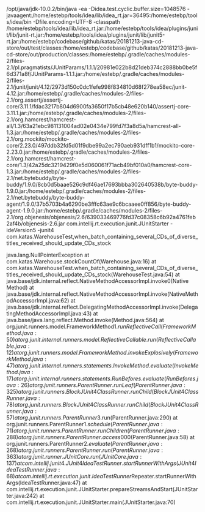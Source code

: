 /opt/java/jdk-10.0.2/bin/java -ea -Didea.test.cyclic.buffer.size=1048576 -javaagent:/home/estebp/tools/idea/lib/idea_rt.jar=36495:/home/estebp/tools/idea/bin -Dfile.encoding=UTF-8 -classpath /home/estebp/tools/idea/lib/idea_rt.jar:/home/estebp/tools/idea/plugins/junit/lib/junit-rt.jar:/home/estebp/tools/idea/plugins/junit/lib/junit5-rt.jar:/home/estebp/codebase/github/katas/20181213-java-cd-store/out/test/classes:/home/estebp/codebase/github/katas/20181213-java-cd-store/out/production/classes:/home/estebp/.gradle/caches/modules-2/files-2.1/pl.pragmatists/JUnitParams/1.1.1/20981e022b8d21deb374c2888bb0be5f6d371a8f/JUnitParams-1.1.1.jar:/home/estebp/.gradle/caches/modules-2/files-2.1/junit/junit/4.12/2973d150c0dc1fefe998f834810d68f278ea58ec/junit-4.12.jar:/home/estebp/.gradle/caches/modules-2/files-2.1/org.assertj/assertj-core/3.11.1/fdac3217b804d6900fa3650f17b5cb48e620b140/assertj-core-3.11.1.jar:/home/estebp/.gradle/caches/modules-2/files-2.1/org.hamcrest/hamcrest-all/1.3/63a21ebc981131004ad02e0434e799fd7f3a8d5a/hamcrest-all-1.3.jar:/home/estebp/.gradle/caches/modules-2/files-2.1/org.mockito/mockito-core/2.23.0/497ddb32fd5d01f9dbe99a2ec790aeb931dff1b1/mockito-core-2.23.0.jar:/home/estebp/.gradle/caches/modules-2/files-2.1/org.hamcrest/hamcrest-core/1.3/42a25dc3219429f0e5d060061f71acb49bf010a0/hamcrest-core-1.3.jar:/home/estebp/.gradle/caches/modules-2/files-2.1/net.bytebuddy/byte-buddy/1.9.0/8cb0d5baae526c9df46ae17693bbba302640538b/byte-buddy-1.9.0.jar:/home/estebp/.gradle/caches/modules-2/files-2.1/net.bytebuddy/byte-buddy-agent/1.9.0/37b5703b4a6290be3fffc63ae9c6bcaaee0ff856/byte-buddy-agent-1.9.0.jar:/home/estebp/.gradle/caches/modules-2/files-2.1/org.objenesis/objenesis/2.6/639033469776fd37c08358c6b92a4761feb2af4b/objenesis-2.6.jar com.intellij.rt.execution.junit.JUnitStarter -ideVersion5 -junit4 com.katas.WarehouseTest,when_batch_containing_several_CDs_of_diverse_titles_received_should_update_CDs_stock

java.lang.NullPointerException
	at com.katas.Warehouse.stockCountOf(Warehouse.java:16)
	at com.katas.WarehouseTest.when_batch_containing_several_CDs_of_diverse_titles_received_should_update_CDs_stock(WarehouseTest.java:54)
	at java.base/jdk.internal.reflect.NativeMethodAccessorImpl.invoke0(Native Method)
	at java.base/jdk.internal.reflect.NativeMethodAccessorImpl.invoke(NativeMethodAccessorImpl.java:62)
	at java.base/jdk.internal.reflect.DelegatingMethodAccessorImpl.invoke(DelegatingMethodAccessorImpl.java:43)
	at java.base/java.lang.reflect.Method.invoke(Method.java:564)
	at org.junit.runners.model.FrameworkMethod$1.runReflectiveCall(FrameworkMethod.java:50)
	at org.junit.internal.runners.model.ReflectiveCallable.run(ReflectiveCallable.java:12)
	at org.junit.runners.model.FrameworkMethod.invokeExplosively(FrameworkMethod.java:47)
	at org.junit.internal.runners.statements.InvokeMethod.evaluate(InvokeMethod.java:17)
	at org.junit.internal.runners.statements.RunBefores.evaluate(RunBefores.java:26)
	at org.junit.runners.ParentRunner.runLeaf(ParentRunner.java:325)
	at org.junit.runners.BlockJUnit4ClassRunner.runChild(BlockJUnit4ClassRunner.java:78)
	at org.junit.runners.BlockJUnit4ClassRunner.runChild(BlockJUnit4ClassRunner.java:57)
	at org.junit.runners.ParentRunner$3.run(ParentRunner.java:290)
	at org.junit.runners.ParentRunner$1.schedule(ParentRunner.java:71)
	at org.junit.runners.ParentRunner.runChildren(ParentRunner.java:288)
	at org.junit.runners.ParentRunner.access$000(ParentRunner.java:58)
	at org.junit.runners.ParentRunner$2.evaluate(ParentRunner.java:268)
	at org.junit.runners.ParentRunner.run(ParentRunner.java:363)
	at org.junit.runner.JUnitCore.run(JUnitCore.java:137)
	at com.intellij.junit4.JUnit4IdeaTestRunner.startRunnerWithArgs(JUnit4IdeaTestRunner.java:68)
	at com.intellij.rt.execution.junit.IdeaTestRunner$Repeater.startRunnerWithArgs(IdeaTestRunner.java:47)
	at com.intellij.rt.execution.junit.JUnitStarter.prepareStreamsAndStart(JUnitStarter.java:242)
	at com.intellij.rt.execution.junit.JUnitStarter.main(JUnitStarter.java:70)

